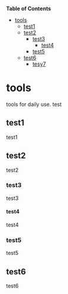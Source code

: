 <!-- START doctoc generated TOC please keep comment here to allow auto update -->
<!-- DON'T EDIT THIS SECTION, INSTEAD RE-RUN doctoc TO UPDATE -->
**Table of Contents**

- [tools](#tools)
  - [test1](#test1)
  - [test2](#test2)
    - [test3](#test3)
      - [test4](#test4)
    - [test5](#test5)
  - [test6](#test6)
      - [tesy7](#tesy7)

<!-- END doctoc generated TOC please keep comment here to allow auto update -->

# tools
tools for daily use.
test

## test1
test1
## test2
test2
### test3
test3
#### test4
test4

### test5
test5
## test6
test6





